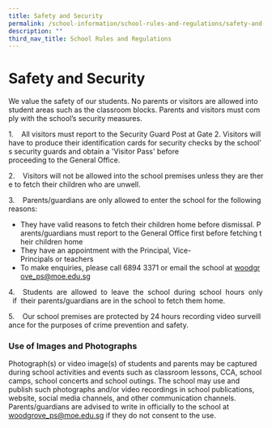 ```yaml
---
title: Safety and Security
permalink: /school-information/school-rules-and-regulations/safety-and-security
description: ""
third_nav_title: School Rules and Regulations
---
```

# **Safety and Security**

We value the safety of our students. No parents or visitors are allowed into student areas such as the classroom blocks. Parents and visitors must comply with the school’s security measures.

1.    All visitors must report to the Security Guard Post at Gate 2. Visitors will have to produce their identification cards for security checks by the school’s security guards and obtain a 'Visitor Pass' before proceeding to the General Office.

2.    Visitors will not be allowed into the school premises unless they are there to fetch their children who are unwell.

3.    Parents/guardians are only allowed to enter the school for the following reasons:

*   They have valid reasons to fetch their children home before dismissal. Parents/guardians must report to the General Office first before fetching their children home
*   They have an appointment with the Principal, Vice-Principals or teachers
*   To make enquiries, please call 6894 3371 or email the school at [woodgrove_ps@moe.edu.sg](mailto:woodgrove_ps@moe.edu.sg)

4.    Students  are  allowed  to  leave  the  school  during  school  hours  only  if  their parents/guardians are in the school to fetch them home.

5.    Our school premises are protected by 24 hours recording video surveillance for the purposes of crime prevention and safety.

### Use of Images and Photographs

Photograph(s) or video image(s) of students and parents may be captured during school activities and events such as classroom lessons, CCA, school camps, school concerts and school outings. The school may use and publish such photographs and/or video recordings in school publications, website, social media channels, and other communication channels. Parents/guardians are advised to write in officially to the school at [woodgrove_ps@moe.edu.sg](mailto:woodgrove_ps@moe.edu.sg) if they do not consent to the use.